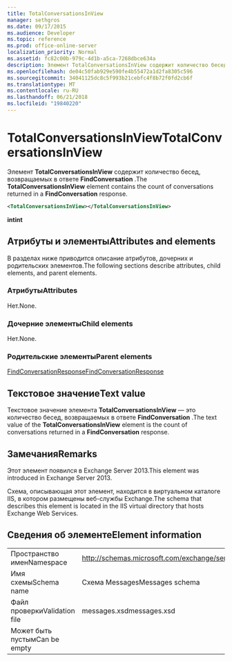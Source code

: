 ```yaml
---
title: TotalConversationsInView
manager: sethgros
ms.date: 09/17/2015
ms.audience: Developer
ms.topic: reference
ms.prod: office-online-server
localization_priority: Normal
ms.assetid: fc82c00b-979c-4d1b-a5ca-7268dbce634a
description: Элемент TotalConversationsInView содержит количество бесед, возвращаемых в ответе FindConversation.
ms.openlocfilehash: de04c50fab929e590fe4b55472a1d2fa8305c596
ms.sourcegitcommit: 34041125dc8c5f993b21cebfc4f8b72f0fd2cb6f
ms.translationtype: MT
ms.contentlocale: ru-RU
ms.lasthandoff: 06/21/2018
ms.locfileid: "19840220"
---
```

# <a name="totalconversationsinview"></a><span data-ttu-id="f4805-103">TotalConversationsInView</span><span class="sxs-lookup"><span data-stu-id="f4805-103">TotalConversationsInView</span></span>

<span data-ttu-id="f4805-104">Элемент **TotalConversationsInView** содержит количество бесед, возвращаемых в ответе **FindConversation** .</span><span class="sxs-lookup"><span data-stu-id="f4805-104">The **TotalConversationsInView** element contains the count of conversations returned in a **FindConversation** response.</span></span> 
  
```XML
<TotalConversationsInView></TotalConversationsInView>
```

 <span data-ttu-id="f4805-105">**int**</span><span class="sxs-lookup"><span data-stu-id="f4805-105">**int**</span></span>
## <a name="attributes-and-elements"></a><span data-ttu-id="f4805-106">Атрибуты и элементы</span><span class="sxs-lookup"><span data-stu-id="f4805-106">Attributes and elements</span></span>

<span data-ttu-id="f4805-107">В разделах ниже приводится описание атрибутов, дочерних и родительских элементов.</span><span class="sxs-lookup"><span data-stu-id="f4805-107">The following sections describe attributes, child elements, and parent elements.</span></span>
  
### <a name="attributes"></a><span data-ttu-id="f4805-108">Атрибуты</span><span class="sxs-lookup"><span data-stu-id="f4805-108">Attributes</span></span>

<span data-ttu-id="f4805-109">Нет.</span><span class="sxs-lookup"><span data-stu-id="f4805-109">None.</span></span>
  
### <a name="child-elements"></a><span data-ttu-id="f4805-110">Дочерние элементы</span><span class="sxs-lookup"><span data-stu-id="f4805-110">Child elements</span></span>

<span data-ttu-id="f4805-111">Нет.</span><span class="sxs-lookup"><span data-stu-id="f4805-111">None.</span></span>
  
### <a name="parent-elements"></a><span data-ttu-id="f4805-112">Родительские элементы</span><span class="sxs-lookup"><span data-stu-id="f4805-112">Parent elements</span></span>

[<span data-ttu-id="f4805-113">FindConversationResponse</span><span class="sxs-lookup"><span data-stu-id="f4805-113">FindConversationResponse</span></span>](findconversationresponse.md)
  
## <a name="text-value"></a><span data-ttu-id="f4805-114">Текстовое значение</span><span class="sxs-lookup"><span data-stu-id="f4805-114">Text value</span></span>

<span data-ttu-id="f4805-115">Текстовое значение элемента **TotalConversationsInView** — это количество бесед, возвращаемых в ответе **FindConversation** .</span><span class="sxs-lookup"><span data-stu-id="f4805-115">The text value of the **TotalConversationsInView** element is the count of conversations returned in a **FindConversation** response.</span></span> 
  
## <a name="remarks"></a><span data-ttu-id="f4805-116">Замечания</span><span class="sxs-lookup"><span data-stu-id="f4805-116">Remarks</span></span>

<span data-ttu-id="f4805-117">Этот элемент появился в Exchange Server 2013.</span><span class="sxs-lookup"><span data-stu-id="f4805-117">This element was introduced in Exchange Server 2013.</span></span>
  
<span data-ttu-id="f4805-118">Схема, описывающая этот элемент, находится в виртуальном каталоге IIS, в котором размещены веб-службы Exchange.</span><span class="sxs-lookup"><span data-stu-id="f4805-118">The schema that describes this element is located in the IIS virtual directory that hosts Exchange Web Services.</span></span>
  
## <a name="element-information"></a><span data-ttu-id="f4805-119">Сведения об элементе</span><span class="sxs-lookup"><span data-stu-id="f4805-119">Element information</span></span>

|||
|:-----|:-----|
|<span data-ttu-id="f4805-120">Пространство имен</span><span class="sxs-lookup"><span data-stu-id="f4805-120">Namespace</span></span>  <br/> |http://schemas.microsoft.com/exchange/services/2006/messages  <br/> |
|<span data-ttu-id="f4805-121">Имя схемы</span><span class="sxs-lookup"><span data-stu-id="f4805-121">Schema name</span></span>  <br/> |<span data-ttu-id="f4805-122">Схема Messages</span><span class="sxs-lookup"><span data-stu-id="f4805-122">Messages schema</span></span>  <br/> |
|<span data-ttu-id="f4805-123">Файл проверки</span><span class="sxs-lookup"><span data-stu-id="f4805-123">Validation file</span></span>  <br/> |<span data-ttu-id="f4805-124">messages.xsd</span><span class="sxs-lookup"><span data-stu-id="f4805-124">messages.xsd</span></span>  <br/> |
|<span data-ttu-id="f4805-125">Может быть пустым</span><span class="sxs-lookup"><span data-stu-id="f4805-125">Can be empty</span></span>  <br/> ||
   

